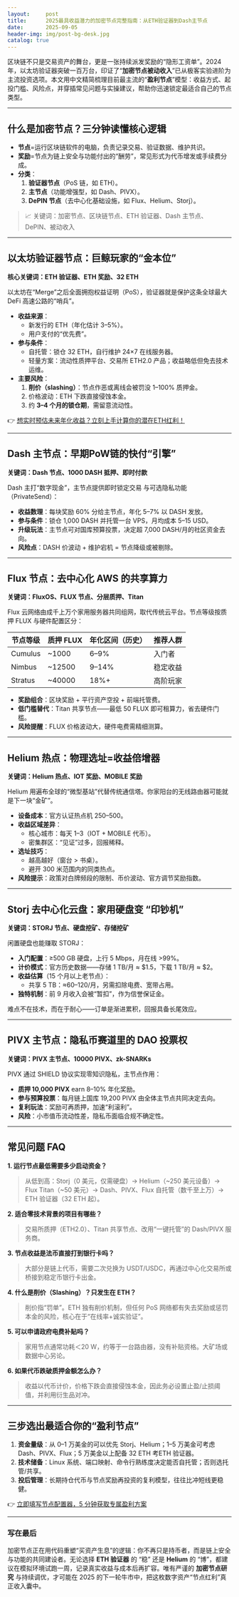 ```yaml
---
layout:     post
title:      2025最具收益潜力的加密节点完整指南：从ETH验证器到Dash主节点
date:       2025-09-05
header-img: img/post-bg-desk.jpg
catalog: true
---
```


区块链不只是交易资产的舞台，更是一张持续派发奖励的“隐形工资单”。2024 年，以太坊验证器突破一百万台，印证了“**加密节点被动收入**”已从极客实验进阶为主流投资选项。本文用中文精简梳理目前最主流的“**盈利节点**”模型：收益方式、起投门槛、风险点，并穿插常见问题与实操建议，帮助你迅速锁定最适合自己的节点类型。

---

## 什么是加密节点？三分钟读懂核心逻辑

- **节点**=运行区块链软件的电脑，负责记录交易、验证数据、维护共识。  
- **奖励**=节点为链上安全与功能付出的“酬劳”，常见形式为代币增发或手续费分成。  
- **分类**：  
  1. **验证器节点**（PoS 链，如 ETH）。  
  2. **主节点**（功能增强型，如 Dash、PIVX）。  
  3. **DePIN 节点**（去中心化基础设施，如 Flux、Helium、Storj）。  

> 📈 关键词：加密节点、区块链节点、ETH 验证器、Dash 主节点、DePIN、被动收入

---

## 以太坊验证器节点：巨鲸玩家的“金本位”

**核心关键词：ETH 验证器、ETH 奖励、32 ETH**

以太坊在“Merge”之后全面拥抱权益证明（PoS），验证器就是保护这条全球最大 DeFi 高速公路的“哨兵”。  

- **收益来源**：  
  - 新发行的 ETH（年化估计 3–5%）。  
  - 用户支付的“优先费”。  
- **参与条件**：  
  - 自托管：锁仓 32 ETH，自行维护 24×7 在线服务器。  
  - 轻量方案：流动性质押平台、交易所 ETH2.0 产品；收益略低但免去技术运维。  
- **主要风险**：  
  1. **削价（slashing）**：节点作恶或离线会被罚没 1–100% 质押金。  
  2. 价格波动：ETH 下跌直接侵蚀本金。  
  3. 约 **3–4 个月的锁仓期**，需留意流动性。

👉 [想实时预估未来年化收益？立刻上手计算你的潜在ETH红利！](https://okxdog.com/)

---

## Dash 主节点：早期PoW链的快付“引擎”

**关键词：Dash 节点、1000 DASH 抵押、即时付款**

Dash 主打“数字现金”，主节点提供即时锁定交易 与可选隐私功能（PrivateSend）：  

- **收益数理**：每块奖励 60% 分给主节点，年化 5–7% 以 DASH 发放。  
- **参与条件**：锁仓 1,000 DASH 并托管一台 VPS，月均成本 5–15 USD。  
- **升级玩法**：主节点可对国库预算投票，决定超 7,000 DASH/月的社区资金去向。  
- **风险点**：DASH 价波动 + 维护宕机 = 节点降级或被剔除。

---

## Flux 节点：去中心化 AWS 的共享算力

**关键词：FluxOS、FLUX 节点、分层质押、Titan**

Flux 云网络由成千上万个家用服务器共同组网，取代传统云平台。节点等级按质押 FLUX 与硬件配置区分：  

| 节点等级 | 质押 FLUX | 年化区间（历史）| 推荐人群 |
|-----------|------------|------------------|---------|
| Cumulus   | ~1000      | 6–9%            | 入门者 |
| Nimbus    | ~12500     | 9–14%           | 稳定收益 |
| Stratus   | ~40000     | 18%+            | 高阶玩家 |

- **奖励组合**：区块奖励 + 平行资产空投 + 前端托管费。  
- **低门槛替代**：Titan 共享节点——最低 50 FLUX 即可租算力，省去硬件门槛。  
- **风险提醒**：FLUX 价格波动大，硬件电费需精细测算。

---

## Helium 热点：物理选址=收益倍增器

**关键词：Helium 热点、IOT 奖励、MOBILE 奖励**

Helium 用遍布全球的“微型基站”代替传统通信塔。你家阳台的无线路由器可能就是下一块“金矿”。  

- **设备成本**：官方认证热点机 $250–$500。  
- **收益区域差异**：  
  - 核心城市：每天 $1–$3（IOT + MOBILE 代币）。  
  - 密集群区：“见证”过多，回报稀释。  
- **选址技巧**：  
  - 越高越好（窗台 > 书桌）。  
  - 避开 300 米范围内的同类热点。  
- **风险提示**：政策对白牌频段的限制、币价波动、官方调节奖励指数。

---

## Storj 去中心化云盘：家用硬盘变 “印钞机”

**关键词：STORJ 节点、硬盘挖矿、存储挖矿**

闲置硬盘也能赚取 STORJ：  

- **入门配置**：≥500 GB 硬盘，上行 5 Mbps，月在线 >99%。  
- **计价模式**：官方历史数据——存储 1 TB/月 ≈ $1.5，下载 1 TB/月 ≈ $2。  
- **收益估算**（15 个月以上老节点）：  
  - 共享 5 TB：≈$60–$120/月，另需扣除电费、宽带占用。  
- **独特机制**：前 9 月收入会被“暂扣”，作为信誉保证金。  

难点不在技术，而在于耐心——订单是渐进累积，回报具备长尾效应。

---

## PIVX 主节点：隐私币赛道里的 DAO 投票权

**关键词：PIVX 主节点、10000 PIVX、zk-SNARKs**

PIVX 通过 SHIELD 协议实现零知识隐私，主节点作用：  

- **质押 10,000 PIVX** earn 8–10% 年化奖励。  
- **参与预算投票**：每月链上国库 19,200 PIVX 由全体主节点共同决定去向。  
- **复利玩法**：奖励可再质押，加速“利滚利”。  
- **风险**：小市值币流动性差，隐私币面临合规不确定性。

---

## 常见问题 FAQ

**1. 运行节点最低需要多少启动资金？**  
> 从低到高：Storj（0 美元，仅需硬盘）→ Helium（~250 美元设备）→ Flux Titan（~50 美元）→ Dash、PIVX、Flux 自托管（数千至上万）→ ETH 验证器（32 ETH 起）。

**2. 适合零技术背景的项目有哪些？**  
> 交易所质押（ETH2.0）、Titan 共享节点、改用“一键托管”的 Dash/PIVX 服务商。

**3. 节点收益是法币直接打到银行卡吗？**  
> 大部分是链上代币，需要二次兑换为 USDT/USDC，再通过中心化交易所或桥接到稳定币银行卡出金。

**4. 什么是削价（Slashing）？只发生在 ETH？**  
> 削价指“罚单”。ETH 独有削价机制，但任何 PoS 网络都有失去奖励或惩罚本金的风险，核心在于“在线率+诚实验证”。

**5. 可以申请政府电费补贴吗？**  
> 家用节点通常功耗＜20 W，约等于一台路由器，没有补贴资格。大矿场或数据中心另论。

**6. 如果代币跌破质押金额怎么办？**  
> 收益以代币计价，价格下跌会直接侵蚀本金，因此务必设置止盈/止损阈值，并利用衍生品对冲。

---

## 三步选出最适合你的“盈利节点”

1. **资金量级**：从 0–1 万美金的可以优先 Storj、Helium；1–5 万美金可考虑 Dash、PIVX、Flux；5 万美金以上配备 32 ETH 考ETH 验证器。  
2. **技术储备**：Linux 系统、端口映射、命令行熟练度决定能否自托管；否则选托管/共享。  
3. **投后管理**：长期持仓代币与节点奖励再投资的复利模型，往往比冲短线更稳健。

👉 [立即填写节点配置器，5 分钟获取专属盈利方案](https://okxdog.com/)

---

### 写在最后

加密节点正在用代码重塑“买资产生息”的逻辑：你不再只是持币者，而是链上安全与功能的共同建设者。无论选择 **ETH 验证器** 的 “稳” 还是 **Helium** 的 “博”，都建议在模拟环境试跑一周，记录真实收益与成本后再扩容。唯有严谨的 **加密节点研究** 与持续调优，才可能在 2025 的下一轮牛市中，把这枚数字资产“节点红利”真正收入囊中。